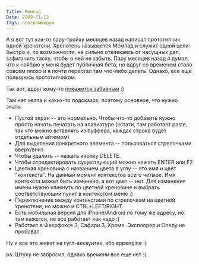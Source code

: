```yaml
---
Title: Мемпад
Date: 2009-11-13
Tags: программирую
---
```


А я вот тут как-то пару-тройку месяцев назад написал прототипчик одной хренотени. Хренотень называется Мемпад и служит одной цели: быстро и, по возможности, не сильно отвлекаясь от насущных дел, зафигачить таску, чтобы о ней не забыть. Пару месяцев назад я думал, что к ноябрю у меня будет публичная бета, но вдруг со временем стало совсем плохо и я почти перестал там что-либо делать. Однако, все еще пользуюсь прототипчиком.

Так вот, вдруг кому-то [покажется забавным](http://beta.mempadapp.com) :)

Там нет хелпа и каких-то подсказок, поэтому основное, что нужно знать:
* Пустой экран -- это нормально. Чтобы что-то добавить нужно просто начать печатать на клавиатуре (кстати, там работает paste, так что можно вставлять из буффера, каждая строка будет отдельным айтемом)
* Для выделения конкретного элемента -- пользоваться стрелочками вверх/вниз
* Чтобы удалить -- нажать кнопку DELETE.
* Чтобы отредактировать существующий можно нажать ENTER или F2
* Цветная хреновина с названием цвета в углу -- это имя и цвет "контекста". На данный момент контекстов всего четыре. Имя контекста может быть изменено, а вот цвет -- нет. Для изменения имени нужно кликнуть по цветной хреновине и выбрать соответствующий пункт в контекстом меню :)
* Переключение между контекстами по стрелочкам на цветной хренотени, но можно и CTRL+LEFT/RIGHT.
* Есть мобильная версия для iPhone/Android по тому же адресу, но там кажется, не все работает как надо :)
* Работает в Фаерфоксе 3, Сафари 3, Хроме. Эксплорер и Оперу не пробовал.

Ну и все это живет на гугл-аккаунтах, ибо appengine :)

ps: Штуку не забросил, однако времени все еще нет :(